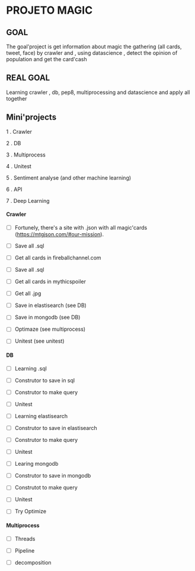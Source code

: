 # PROJETO MAGIC

## GOAL

The goal'project is get information about magic the gathering (all cards, tweet, face) by crawler and
, using datascience , detect the opinion of population and get the card'cash

## REAL GOAL

Learning crawler , db, pep8, multiprocessing and datascience and apply all together


## Mini'projects

1 . Crawler

2 . DB

3 . Multiprocess

4 . Unitest

5 . Sentiment analyse (and other machine learning)

6 . API

7 . Deep Learning

#### Crawler

- [ ] Fortunely, there's a site with .json with all magic'cards (https://mtgjson.com/#our-mission). 

- [ ] Save all .sql

- [ ] Get all cards in fireballchannel.com

- [ ] Save all .sql

- [ ] Get all cards in mythicspoiler

- [ ] Get all .jpg

- [ ] Save in elastisearch (see DB)

- [ ] Save in mongodb (see DB)

- [ ] Optimaze (see multiprocess)

- [ ] Unitest (see unitest)

####  DB

- [ ] Learning .sql

- [ ] Construtor to save in sql

- [ ] Construtor to make query 

- [ ] Unitest

- [ ] Learning elastisearch

- [ ] Construtor to save in elastisearch

- [ ] Construtor to make query

- [ ] Unitest

- [ ] Learing mongodb

- [ ] Construtor to save in mongodb

- [ ] Construtot to make query

- [ ] Unitest

- [ ] Try Optimize 

#### Multiprocess

- [ ] Threads

- [ ] Pipeline

- [ ] decomposition






